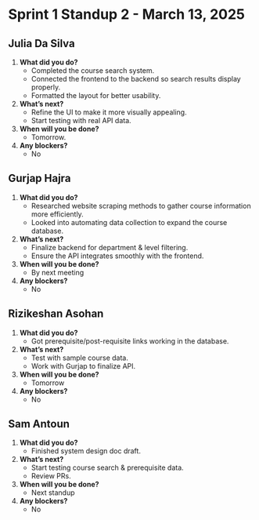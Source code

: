 # Sprint 1 Standup 2 - March 13, 2025

## **Julia Da Silva**
1. **What did you do?**  
   - Completed the course search system.  
   - Connected the frontend to the backend so search results display properly.  
   - Formatted the layout for better usability.  
2. **What’s next?**  
   - Refine the UI to make it more visually appealing.  
   - Start testing with real API data.  
3. **When will you be done?**  
   - Tomorrow.  
4. **Any blockers?**  
   - No 

## **Gurjap Hajra**
1. **What did you do?**  
   - Researched website scraping methods to gather course information more efficiently.  
   - Looked into automating data collection to expand the course database.  
2. **What’s next?**  
   - Finalize backend for department & level filtering.  
   - Ensure the API integrates smoothly with the frontend.  
3. **When will you be done?**  
   - By next meeting
4. **Any blockers?**  
   - No


## **Rizikeshan Asohan**
1. **What did you do?**  
   - Got prerequisite/post-requisite links working in the database.  
2. **What’s next?**  
   - Test with sample course data.  
   - Work with Gurjap to finalize API.  
3. **When will you be done?**  
   - Tomorrow  
4. **Any blockers?**  
   - No

## **Sam Antoun**
1. **What did you do?**  
   - Finished system design doc draft.  
2. **What’s next?**  
   - Start testing course search & prerequisite data.  
   - Review PRs.  
3. **When will you be done?**  
   - Next standup 
4. **Any blockers?**  
   - No 
